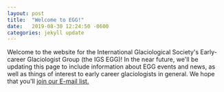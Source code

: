 ```yaml
---
layout: post
title:  "Welcome to EGG!"
date:   2019-08-30 12:24:50 -0600
categories: jekyll update
---
```

Welcome to the website for the International Glaciological Society's Early-career Glaciologist Group (the IGS EGG)!  In the near future, we'll be updating this page to include information about EGG events and news, as well as things of interest to early career glaciologists in general.  We hope that you'll [join our E-mail list.](join/) 


